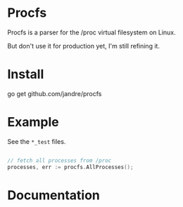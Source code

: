 # Procfs

Procfs is a parser for the /proc virtual filesystem on Linux.

But don't use it for production yet, I'm still refining it.

# Install

go get github.com/jandre/procfs 

# Example

See the `*_test` files. 

```go

// fetch all processes from /proc
processes, err := procfs.AllProcesses();

```

# Documentation
